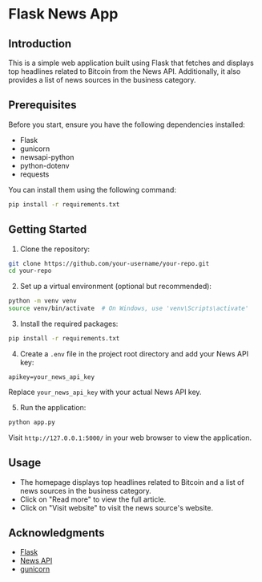 
# Flask News App

## Introduction

This is a simple web application built using Flask that fetches and displays top headlines related to Bitcoin from the News API. Additionally, it also provides a list of news sources in the business category.

## Prerequisites

Before you start, ensure you have the following dependencies installed:

- Flask
- gunicorn
- newsapi-python
- python-dotenv
- requests

You can install them using the following command:

```bash
pip install -r requirements.txt
```

## Getting Started

1. Clone the repository:

```bash
git clone https://github.com/your-username/your-repo.git
cd your-repo
```

2. Set up a virtual environment (optional but recommended):

```bash
python -m venv venv
source venv/bin/activate  # On Windows, use 'venv\Scripts\activate'
```

3. Install the required packages:

```bash
pip install -r requirements.txt
```

4. Create a `.env` file in the project root directory and add your News API key:

```
apikey=your_news_api_key
```

Replace `your_news_api_key` with your actual News API key.

5. Run the application:

```bash
python app.py
```

Visit `http://127.0.0.1:5000/` in your web browser to view the application.

## Usage

- The homepage displays top headlines related to Bitcoin and a list of news sources in the business category.
- Click on "Read more" to view the full article.
- Click on "Visit website" to visit the news source's website.


## Acknowledgments

- [Flask](https://flask.palletsprojects.com/)
- [News API](https://newsapi.org/)
- [gunicorn](https://gunicorn.org/)
